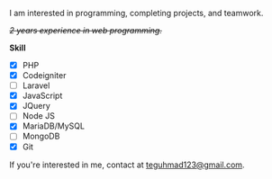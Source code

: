 I am interested in programming, completing projects, and teamwork.

*~~2 years experience in web programming.~~*

**Skill**
- [X] PHP
- [X] Codeigniter
- [ ] Laravel
- [X] JavaScript
- [X] JQuery
- [ ] Node JS
- [X] MariaDB/MySQL
- [ ] MongoDB
- [X] Git
  
If you're interested in me, contact at [teguhmad123@gmail.com](mailto:teguhmad123@gmail.com).
